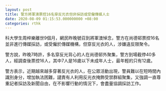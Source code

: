 ```yaml
---
layout: post
title: 警方將軍澳票控16名穿反光衣但非採訪或受僱傳媒人士
date: 2020-08-09 01:15:53.000000000 +08:00
categories: rthk
---
```


科大學生周梓樂離世9個月，網民昨晚號召到將軍澳悼念，警方在尚德邨票控16名並非進行傳媒採訪，或受僱於傳媒機構，但穿反光衣的人，涉嫌違反限聚令。

警方說，昨晚7時許，多名穿反光背心的人在尚德邨外聚集，警方到場截停40多人，經調查後票控16人，其中7人是16歲以下未成年人士，最年輕的只有12歲。

警方表示，近期越來越多穿著反光衣的人，在公眾活動出現，警員難以在短時間內識別身分，增加執法困難，譴責有人利用反光衣掩飾受禁群組聚集，又強調一直尊重記者採訪及新聞自由，在不影響行動的情況下，會盡量協調採訪工作。

